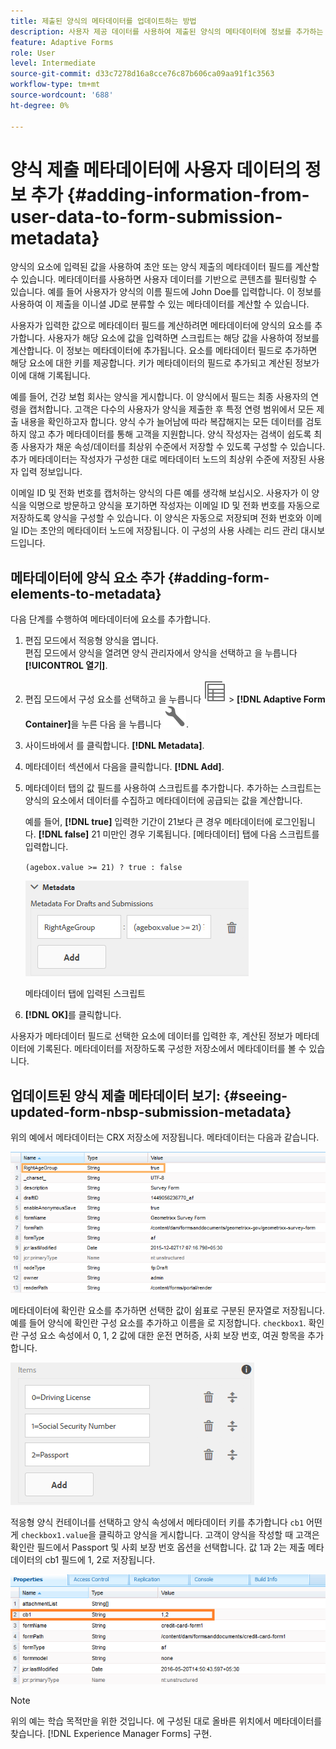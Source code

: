 ```yaml
---
title: 제출된 양식의 메타데이터를 업데이트하는 방법
description: 사용자 제공 데이터를 사용하여 제출된 양식의 메타데이터에 정보를 추가하는 방법을 알아봅니다. CRX 저장소에서 업데이트된 양식 제출 메타데이터를 보는 방법에 대해 자세히 알아보십시오.
feature: Adaptive Forms
role: User
level: Intermediate
source-git-commit: d33c7278d16a8cce76c87b606ca09aa91f1c3563
workflow-type: tm+mt
source-wordcount: '688'
ht-degree: 0%

---
```



# 양식 제출 메타데이터에 사용자 데이터의 정보 추가 {#adding-information-from-user-data-to-form-submission-metadata}

양식의 요소에 입력된 값을 사용하여 초안 또는 양식 제출의 메타데이터 필드를 계산할 수 있습니다. 메타데이터를 사용하면 사용자 데이터를 기반으로 콘텐츠를 필터링할 수 있습니다. 예를 들어 사용자가 양식의 이름 필드에 John Doe를 입력합니다. 이 정보를 사용하여 이 제출을 이니셜 JD로 분류할 수 있는 메타데이터를 계산할 수 있습니다.

사용자가 입력한 값으로 메타데이터 필드를 계산하려면 메타데이터에 양식의 요소를 추가합니다. 사용자가 해당 요소에 값을 입력하면 스크립트는 해당 값을 사용하여 정보를 계산합니다. 이 정보는 메타데이터에 추가됩니다. 요소를 메타데이터 필드로 추가하면 해당 요소에 대한 키를 제공합니다. 키가 메타데이터의 필드로 추가되고 계산된 정보가 이에 대해 기록됩니다.

예를 들어, 건강 보험 회사는 양식을 게시합니다. 이 양식에서 필드는 최종 사용자의 연령을 캡처합니다. 고객은 다수의 사용자가 양식을 제출한 후 특정 연령 범위에서 모든 제출 내용을 확인하고자 합니다. 양식 수가 늘어남에 따라 복잡해지는 모든 데이터를 검토하지 않고 추가 메타데이터를 통해 고객을 지원합니다. 양식 작성자는 검색이 쉽도록 최종 사용자가 채운 속성/데이터를 최상위 수준에서 저장할 수 있도록 구성할 수 있습니다. 추가 메타데이터는 작성자가 구성한 대로 메타데이터 노드의 최상위 수준에 저장된 사용자 입력 정보입니다.

이메일 ID 및 전화 번호를 캡처하는 양식의 다른 예를 생각해 보십시오. 사용자가 이 양식을 익명으로 방문하고 양식을 포기하면 작성자는 이메일 ID 및 전화 번호를 자동으로 저장하도록 양식을 구성할 수 있습니다. 이 양식은 자동으로 저장되며 전화 번호와 이메일 ID는 초안의 메타데이터 노드에 저장됩니다. 이 구성의 사용 사례는 리드 관리 대시보드입니다.

## 메타데이터에 양식 요소 추가 {#adding-form-elements-to-metadata}

다음 단계를 수행하여 메타데이터에 요소를 추가합니다.

1. 편집 모드에서 적응형 양식을 엽니다.\
   편집 모드에서 양식을 열려면 양식 관리자에서 양식을 선택하고 을 누릅니다 **[!UICONTROL 열기]**.
1. 편집 모드에서 구성 요소를 선택하고 을 누릅니다 ![필드 수준](assets/select_parent_icon.svg) > **[!DNL Adaptive Form Container]**&#x200B;을 누른 다음 을 누릅니다 ![cmppr](assets/configure-icon.svg).
1. 사이드바에서 를 클릭합니다. **[!DNL Metadata]**.
1. 메타데이터 섹션에서 다음을 클릭합니다. **[!DNL Add]**.
1. 메타데이터 탭의 값 필드를 사용하여 스크립트를 추가합니다. 추가하는 스크립트는 양식의 요소에서 데이터를 수집하고 메타데이터에 공급되는 값을 계산합니다.

   예를 들어, **[!DNL true]** 입력한 기간이 21보다 큰 경우 메타데이터에 로그인됩니다. **[!DNL false]** 21 미만인 경우 기록됩니다. [메타데이터] 탭에 다음 스크립트를 입력합니다.

   `(agebox.value >= 21) ? true : false`

   ![메타데이터 스크립트](assets/add-element-metadata.png)

   메타데이터 탭에 입력된 스크립트

1. **[!DNL OK]**&#x200B;를 클릭합니다.

사용자가 메타데이터 필드로 선택한 요소에 데이터를 입력한 후, 계산된 정보가 메타데이터에 기록된다. 메타데이터를 저장하도록 구성한 저장소에서 메타데이터를 볼 수 있습니다.

## 업데이트된 양식 제출 메타데이터 보기: {#seeing-updated-form-nbsp-submission-metadata}

위의 예에서 메타데이터는 CRX 저장소에 저장됩니다. 메타데이터는 다음과 같습니다.

![메타데이터](assets/metadata_entry_new.png)

메타데이터에 확인란 요소를 추가하면 선택한 값이 쉼표로 구분된 문자열로 저장됩니다. 예를 들어 양식에 확인란 구성 요소를 추가하고 이름을 로 지정합니다. `checkbox1`. 확인란 구성 요소 속성에서 0, 1, 2 값에 대한 운전 면허증, 사회 보장 번호, 여권 항목을 추가합니다.

![확인란의 여러 값 저장](assets/checkbox-metadata.png)

적응형 양식 컨테이너를 선택하고 양식 속성에서 메타데이터 키를 추가합니다 `cb1` 어떤 게 `checkbox1.value`을 클릭하고 양식을 게시합니다. 고객이 양식을 작성할 때 고객은 확인란 필드에서 Passport 및 사회 보장 번호 옵션을 선택합니다. 값 1과 2는 제출 메타데이터의 cb1 필드에 1, 2로 저장됩니다.

![확인란 필드에서 선택한 여러 값에 대한 메타데이터 항목](assets/metadata-entry.png)

>[!NOTE]
>
>위의 예는 학습 목적만을 위한 것입니다. 에 구성된 대로 올바른 위치에서 메타데이터를 찾습니다. [!DNL Experience Manager Forms] 구현.
